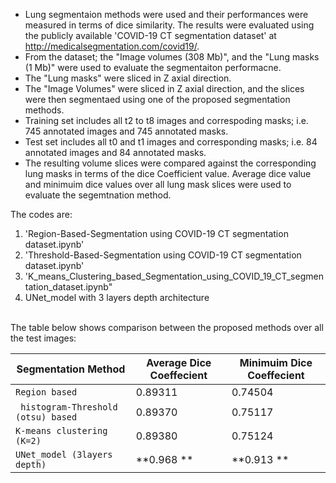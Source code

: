 * Lung segmentaion methods were used and their performances were measured in terms of dice similarity. The results were evaluated using the publicly available 'COVID-19 CT segmentation dataset' at http://medicalsegmentation.com/covid19/.
* From the dataset; the "Image volumes (308 Mb)", and the "Lung masks (1 Mb)" were used to evaluate the segmentaiton performacne.
* The "Lung masks" were sliced in Z axial direction.
* The "Image Volumes" were sliced in Z axial direction, and the slices were then segmentaed using one of the proposed segmentation methods.
* Training set includes all t2 to t8 images and correspoding masks; i.e. 745 annotated images and 745 annotated masks.
* Test set includes all t0 and t1 images and corresponding masks; i.e. 84 annotated images and 84 annotated masks.  
* The resulting volume slices were compared against the corresponding lung masks in terms of the dice Coefficient value. Average dice value and minimuim dice values over all lung mask slices were used to evaluate the segemtnation method. <br/>

The codes are:
1. 'Region-Based-Segmentation using COVID-19 CT segmentation dataset.ipynb'
2. 'Threshold-Based-Segmentation using COVID-19 CT segmentation dataset.ipynb'
3. 'K_means_Clustering_based_Segmentation_using_COVID_19_CT_segmentation_dataset.ipynb"
4.  UNet_model with 3 layers depth architecture
<br/>
The table below shows comparison between the proposed methods over all the test images:

| **Segmentation Method**            |**Average Dice Coeffecient**|**Minimuim Dice Coeffecient**|
| -----------------------------------| ---------------------------|-----------------------------|
| `Region based`                     | 0.89311                    | 0.74504                     |
| ` histogram-Threshold (otsu) based`| 0.89370                    | 0.75117                     |
| `K-means clustering (K=2)`         | 0.89380                    | 0.75124                     |
| `UNet_model (3layers depth)`       | **0.968  **                | **0.913  **                 |
